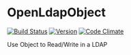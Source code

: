 # OpenLdapObject
[![Build Status](https://travis-ci.org/OpenLdapObject/OpenLdapObject.svg?branch=master)](https://travis-ci.org/OpenLdapObject/OpenLdapObject)
[![Version](https://img.shields.io/packagist/v/openldapobject/openldapobject.svg?style=flat)](https://packagist.org/packages/openldapobject/openldapobject)
[![Code Climate](https://codeclimate.com/github/OpenLdapObject/OpenLdapObject/badges/gpa.svg)](https://codeclimate.com/github/OpenLdapObject/OpenLdapObject)

Use Object to Read/Write in a LDAP
